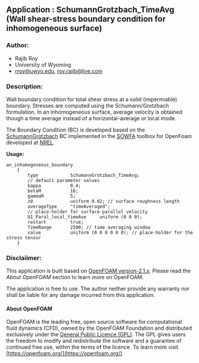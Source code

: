 ## Application : SchumannGrotzbach_TimeAvg (Wall shear-stress boundary condition for inhomogeneous surface)

### Author:
- Rajib Roy
- University of Wyoming
- rroy@uwyo.edu, roy.rajib@live.com

### Description:

Wall boundary condition for total shear stress at a solid (impermiable) boundary. Stresses are computed using the Schumann/Grotzbach formulation. In an inhomogeneous surface, average velocity is obtained though a time average instead of a horizontal-average or local mode.

The Boundary Condition (BC) is developed based on the [SchumannGrotzbach](https://github.com/NREL/SOWFA/tree/master/src/finiteVolume/fields/fvPatchFields/derived/surfaceStressModels/SchumannGrotzbach) BC implemented in the [SOWFA](https://github.com/NREL/SOWFA) toolbox for OpenFoam developed at [NREL](https://nwtc.nrel.gov/SOWFA).

**Usage:**
```
an_inhomogeneous_boundary
    {
        type            SchumannGrotzbach_TimeAvg;
        // default parameter values
        kappa           0.4; 
        betaM           16;
        gammaM          5;
        z0              uniform 0.02; // surface roughness length
        averageType     "timeAveraged";
        // place-holder for surface-parallel velocity
        U1_Paral_local_timeAve     uniform (0 0 0); 
        restart         true;
        TimeRange       2500; // time averaging window
        value           uniform (0 0 0 0 0 0); // place-holder for the stress tensor
    }
```

### Disclaiimer:

This application is built based on [OpenFOAM version-2.1.x](https://openfoam.org/release/2-1-0/). Please read the _About OpenFOAM_ section to learn more on OpenFOAM.

The application is free to use. The author neither provide any warranty nor shall be liable for any damage incurred from this application.



#### About OpenFOAM

OpenFOAM is the leading free, open source software for computational fluid dynamics (CFD), owned by the OpenFOAM Foundation and distributed exclusively under the [General Public Licence (GPL)](http://www.gnu.org/copyleft/gpl.html). The GPL gives users the freedom to modify and redistribute the software and a guarantee of continued free use, within the terms of the licence. To learn more visit [https://openfoam.org/](https://openfoam.org/)
